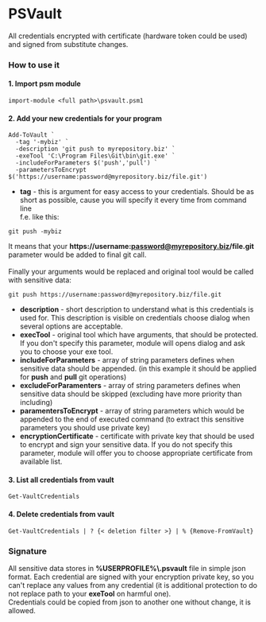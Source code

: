 # PSVault

All credentials encrypted with certificate (hardware token could be used) and signed from substitute changes.

### How to use it

#### 1. Import psm module
```
import-module <full path>\psvault.psm1
```

#### 2. Add your new credentials for your program
```
Add-ToVault `
  -tag '-mybiz' `
  -description 'git push to myrepository.biz' `
  -exeTool 'C:\Program Files\Git\bin\git.exe' `
  -includeForParameters $('push','pull') `
  -parametersToEncrypt $('https://username:password@myrepository.biz/file.git')
```


* <b>tag</b> - this is argument for easy access to your credentials. Should be as short as possible, cause you will specify it every time from command line<br>f.e. like this:
```
git push -mybiz
```
It means that your <b>https://username:password@myrepository.biz/file.git</b> parameter would be added to final git call.<br><br>
Finally your arguments would be replaced and original tool would be called with sensitive data:
```
git push https://username:password@myrepository.biz/file.git
```
* <b>description</b> - short description to understand what is this credentials is used for. This description is visible on credentials choose dialog when several options are acceptable.
* <b>execTool</b> - original tool which have arguments, that should be protected. If you don't specify this parameter, module will opens dialog and ask you to choose your exe tool.
* <b>includeForParameters</b> - array of string parameters defines when sensitive data should be appended. (in this example it should be applied for <b>push</b> and <b>pull</b> git operations)
* <b>excludeForParamenters</b> - array of string parameters defines when sensitive data should be skipped (excluding have more priority than including)
* <b>paramentersToEncrypt</b> - array of string parameters which would be appended to the end of executed command (to extract this sensitive parameters you should use private key)
* <b>encryptionCertificate</b> - certificate with private key that should be used to encrypt and sign your sensitive data. If you do not specify this parameter, module will offer you to choose appropriate certificate from available list.



#### 3. List all credentials from vault
```
Get-VaultCredentials
```
#### 4. Delete credentials from vault
```
Get-VaultCredentials | ? {< deletion filter >} | % {Remove-FromVault}
```

### Signature
All sensitive data stores in <b>%USERPROFILE%\\.psvault</b> file in simple json format. Each credential are signed with your encryption private key, so you can't replace any values from any credential (it is additional protection to do not replace path to your <b>exeTool</b> on harmful one).<br>Credentials could be copied from json to another one without change, it is allowed.
